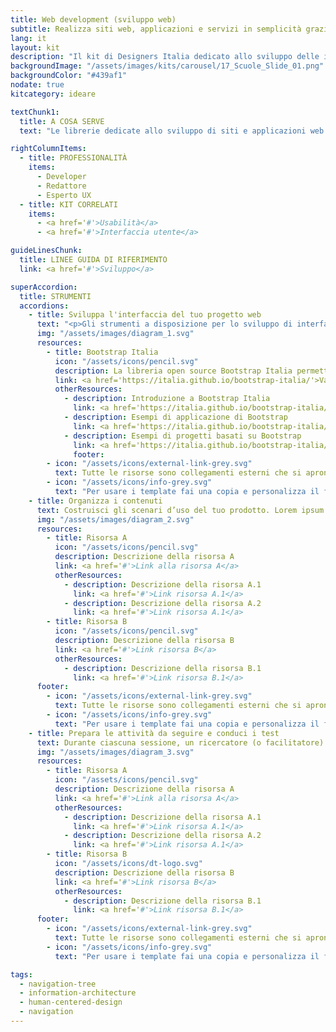 ```yaml
---
title: Web development (sviluppo web)
subtitle: Realizza siti web, applicazioni e servizi in semplicità grazie a codice e componenti open source di sviluppo
lang: it
layout: kit
description: "Il kit di Designers Italia dedicato allo sviluppo delle interfacce web"
backgroundImage: "/assets/images/kits/carousel/17_Scuole_Slide_01.png"
backgroundColor: "#439af1"
nodate: true
kitcategory: ideare

textChunk1:
  title: A COSA SERVE
  text: "Le librerie dedicate allo sviluppo di siti e applicazioni web di Designers Italia sono un insieme di strumenti e codice sorgente già pronti e validati per la creazione di interfacce usabili, accessibili e consistenti. Le librerie ti forniscono componenti open-source pronti per l’uso: ogni libreria è corredata da una documentazione tecnica completa e dettagliata che illustra come usare e personalizzare i relativi componenti. Fra le risorse del kit hai inoltre a disposizione pagine HTML di esempio da usare come punto di partenza per lo sviluppo del tuo progetto."

rightColumnItems:
  - title: PROFESSIONALITÀ
    items:
      - Developer
      - Redattore
      - Esperto UX
  - title: KIT CORRELATI
    items:
      - <a href='#'>Usabilità</a>
      - <a href='#'>Interfaccia utente</a>

guideLinesChunk:
  title: LINEE GUIDA DI RIFERIMENTO
  link: <a href='#'>Sviluppo</a>

superAccordion:
  title: STRUMENTI
  accordions:
    - title: Sviluppa l'interfaccia del tuo progetto web
      text: "<p>Gli strumenti a disposizione per lo sviluppo di interfacce web sono dedicate a diverse tipologie di sviluppatori ed esperienze d’uso. Ogni risorsa si compone di codice HTML, CSS e Javascript, progettati per offrirti un’esperienza creazione di siti, applicazioni web e interfacce più semplice, basata sui princìpi di composizione e riuso di componenti condivisi. Bootstrap Italia è il framework di riferimento, costruito sulla libreria Bootstrap 4 e basato sullo UI kit di Designers Italia.</p>"
      img: "/assets/images/diagram_1.svg"
      resources:
        - title: Bootstrap Italia 
          icon: "/assets/icons/pencil.svg"
          description: La libreria open source Bootstrap Italia permette di costruire interfacce web inclusive e semplici da mantenere
          link: <a href='https://italia.github.io/bootstrap-italia/'>Vai alla risorsa</a>
          otherResources:
            - description: Introduzione a Bootstrap Italia
              link: <a href='https://italia.github.io/bootstrap-italia/docs/come-iniziare/introduzione/'>Vai alla risorsa</a>
            - description: Esempi di applicazione di Bootstrap
              link: <a href='https://italia.github.io/bootstrap-italia/docs/esempi/'>Vai agli esempi</a>
            - description: Esempi di progetti basati su Bootstrap
              link: <a href='https://italia.github.io/bootstrap-italia/docs/progetti/'>Vai ai progetti</a>   
              footer:
        - icon: "/assets/icons/external-link-grey.svg"
          text: Tutte le risorse sono collegamenti esterni che si aprono in una nuova finestra.
        - icon: "/assets/icons/info-grey.svg"
          text: "Per usare i template fai una copia e personalizza il file: trovi le istruzioni nella prima pagina della risorsa."
    - title: Organizza i contenuti
      text: Costruisci gli scenari d’uso del tuo prodotto. Lorem ipsum dolor sit amet, consectetur adipiscing elit. Sed morbi commodo, massa lorem tincidunt in. Enim pulvinar vel lobortis morbi morbi est convallis. Lorem ipsum dolor sit amet, consectetur adipiscing elit. Scelerisque metus, duis nibh phasellus tincidunt. Diam orci, sit elit sit volutpat facilisi. Pharetra, viverra et viverra bibendum erat vitae integer vehicula enim. Neque, ut tempor integer tortor dui mauris, volutpat. Turpis tellus purus montes, sed euismod integer.
      img: "/assets/images/diagram_2.svg"
      resources:
        - title: Risorsa A
          icon: "/assets/icons/pencil.svg"
          description: Descrizione della risorsa A
          link: <a href='#'>Link alla risorsa A</a>
          otherResources:
            - description: Descrizione della risorsa A.1
              link: <a href='#'>Link risorsa A.1</a>
            - description: Descrizione della risorsa A.2
              link: <a href='#'>Link risorsa A.1</a>
        - title: Risorsa B
          icon: "/assets/icons/pencil.svg"
          description: Descrizione della risorsa B
          link: <a href='#'>Link risorsa B</a>
          otherResources:
            - description: Descrizione della risorsa B.1
              link: <a href='#'>Link risorsa B.1</a>
      footer:
        - icon: "/assets/icons/external-link-grey.svg"
          text: Tutte le risorse sono collegamenti esterni che si aprono in una nuova finestra. accordion 2
        - icon: "/assets/icons/info-grey.svg"
          text: "Per usare i template fai una copia e personalizza il file: trovi le istruzioni nella prima pagina della risorsa accordion 2"
    - title: Prepara le attività da seguire e conduci i test
      text: Durante ciascuna sessione, un ricercatore (o facilitatore) affianca il partecipante, descrivendo i task da svolgere, osservando l’interazione in modo diretto (senza interruzioni) e aspettando il termine di ogni operazione per approfondire con ulteriori domande.
      img: "/assets/images/diagram_3.svg"
      resources:
        - title: Risorsa A
          icon: "/assets/icons/pencil.svg"
          description: Descrizione della risorsa A
          link: <a href='#'>Link alla risorsa A</a>
          otherResources:
            - description: Descrizione della risorsa A.1
              link: <a href='#'>Link risorsa A.1</a>
            - description: Descrizione della risorsa A.2
              link: <a href='#'>Link risorsa A.1</a>
        - title: Risorsa B
          icon: "/assets/icons/dt-logo.svg"
          description: Descrizione della risorsa B
          link: <a href='#'>Link risorsa B</a>
          otherResources:
            - description: Descrizione della risorsa B.1
              link: <a href='#'>Link risorsa B.1</a>
      footer:
        - icon: "/assets/icons/external-link-grey.svg"
          text: Tutte le risorse sono collegamenti esterni che si aprono in una nuova finestra. accordion 3
        - icon: "/assets/icons/info-grey.svg"
          text: "Per usare i template fai una copia e personalizza il file: trovi le istruzioni nella prima pagina della risorsa. accordion 3"

tags:
  - navigation-tree
  - information-architecture
  - human-centered-design
  - navigation
---
```

